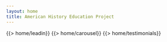 ```yaml
---
layout: home
title: American History Education Project
---
```

{{> home/leadin}}
{{> home/carousel}}
{{> home/testimonials}}
